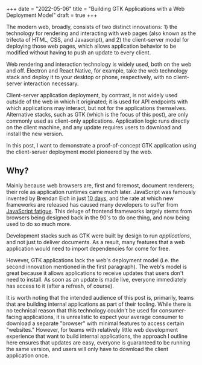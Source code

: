 +++
date = "2022-05-06"
title = "Building GTK Applications with a Web Deployment Model"
draft = true
+++

The modern web, broadly, consists of two distinct innovations: 1) the technology for rendering and
interacting with web pages (also known as the trifecta of HTML, CSS, and Javascript), and 2) the
client-server model for deploying those web pages, which allows application behavior to be modified
without having to push an update to every client.

Web rendering and interaction technology is widely used, both on the web and off. Electron and React
Native, for example, take the web technology stack and deploy it to your desktop or phone,
respectively, with no client-server interaction necessary.

Client-server application deployment, by contrast, is not widely used outside of the web in which it
originated; it is used for API endpoints with which applications may interact, but not for the
applications themselves. Alternative stacks, such as GTK (which is the focus of this post), are only
commonly used as client-only applications. Application logic runs directly on the client machine,
and any update requires users to download and install the new version.

In this post, I want to demonstrate a proof-of-concept GTK application using the client-server
deployment model pioneered by the web.

## Why?

Mainly because web browsers are, first and foremost, document renderers; their role as application
runtimes came much later. JavaScript was famously invented by Brendan Eich in just [10
days](https://thenewstack.io/brendan-eich-on-creating-javascript-in-10-days-and-what-hed-do-differently-today/),
and the rate at which new frameworks are released has caused many developers to suffer from
[JavaScript fatigue](https://auth0.com/blog/how-to-manage-javascript-fatigue/). This deluge of
frontend frameworks largely stems from browsers being designed back in the 90's to do one thing, and
now being used to do so much more.

Development stacks such as GTK were built by design to run _applications_, and not just to deliver
documents. As a result, many features that a web application would need to import dependencies for
come for free.

However, GTK applications lack the web's deployment model (i.e. the second innovation mentioned in
the first paragraph). The web's model is great because it allows applications to receive updates
that users don't need to install. As soon as an update is made live, everyone immediately has access
to it (after a refresh, of course).

It is worth noting that the intended audience of this post is, primarily, teams that are building
internal applications as part of their tooling. While there is no technical reason that this
technology couldn't be used for consumer-facing applications, it is unrealistic to expect your
average consumer to download a separate "browser" with minimal features to access certain
"websites." However, for teams with relatively little web development experience that want to build
internal applications, the approach I outline here ensures that updates are easy, everyone is
guaranteed to be running the same version, and users will only have to download the client
application once.

<!-- vim: set tw=100: -->
